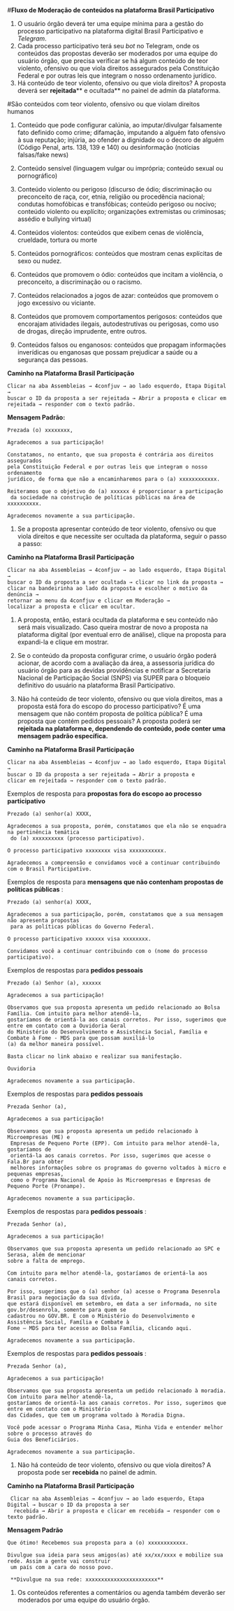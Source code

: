 #**Fluxo de Moderação de conteúdos na plataforma Brasil Participativo**

1. O usuário órgão deverá ter uma equipe mínima para a gestão do processo participativo na plataforma digital Brasil Participativo e _Telegram_.
2. Cada processo participativo terá seu _bot_ no Telegram, onde os conteúdos das propostas deverão ser moderados por uma equipe do usuário órgão, que precisa verificar se há algum conteúdo de teor violento, ofensivo ou que viola direitos assegurados pela Constituição Federal e por outras leis que integram o nosso ordenamento jurídico.
3. Há conteúdo de teor violento, ofensivo ou que viola direitos? A proposta deverá ser **rejeitada**** e ocultada** no painel de admin da plataforma.

#São conteúdos com teor violento, ofensivo ou que violam direitos humanos

1. Conteúdo que pode configurar calúnia, ao imputar/divulgar falsamente fato definido como crime; difamação, imputando a alguém fato ofensivo à sua reputação; injúria, ao ofender a dignidade ou o decoro de alguém (Código Penal, arts. 138, 139 e 140) ou desinformação (notícias falsas/fake news)

2. Conteúdo sensível (linguagem vulgar ou imprópria; conteúdo sexual ou pornográfico)

3. Conteúdo violento ou perigoso (discurso de ódio; discriminação ou preconceito de raça, cor, etnia, religião ou procedência nacional; condutas homofóbicas e transfóbicas; conteúdo perigoso ou nocivo; conteúdo violento ou explícito; organizações extremistas ou criminosas; assédio e bullying virtual)

4. Conteúdos violentos: conteúdos que exibem cenas de violência, crueldade, tortura ou morte

5. Conteúdos pornográficos: conteúdos que mostram cenas explícitas de sexo ou nudez.

6. Conteúdos que promovem o ódio: conteúdos que incitam a violência, o preconceito, a discriminação ou o racismo.

7. Conteúdos relacionados a jogos de azar: conteúdos que promovem o jogo excessivo ou viciante.

8. Conteúdos que promovem comportamentos perigosos: conteúdos que encorajam atividades ilegais, autodestrutivas ou perigosas, como uso de drogas, direção imprudente, entre outros.

9. Conteúdos falsos ou enganosos: conteúdos que propagam informações inverídicas ou enganosas que possam prejudicar a saúde ou a segurança das pessoas.

 
 **Caminho na Plataforma Brasil Participação**
```
Clicar na aba Assembleias → 4confjuv → ao lado esquerdo, Etapa Digital → 
buscar o ID da proposta a ser rejeitada → Abrir a proposta e clicar em rejeitada → responder com o texto padrão.
```




**Mensagem Padrão:**
```
Prezada (o) xxxxxxxx,

Agradecemos a sua participação!

Constatamos, no entanto, que sua proposta é contrária aos direitos assegurados 
pela Constituição Federal e por outras leis que integram o nosso ordenamento 
jurídico, de forma que não a encaminharemos para o (a) xxxxxxxxxxxx.

Reiteramos que o objetivo do (a) xxxxxx é proporcionar a participação
 da sociedade na construção de políticas públicas na área de xxxxxxxxxx.

Agradecemos novamente a sua participação.
```


1. Se a proposta apresentar conteúdo de teor violento, ofensivo ou que viola direitos e que necessite ser ocultada da plataforma, seguir o passo a passo:

 **Caminho na Plataforma Brasil Participação**
```
Clicar na aba Assembleias → 4confjuv → ao lado esquerdo, Etapa Digital → 
buscar o ID da proposta a ser ocultada → clicar no link da proposta → 
clicar na bandeirinha ao lado da proposta e escolher o motivo da denúncia → 
retornar ao menu da 4confjuv e clicar em Moderação → 
localizar a proposta e clicar em ocultar.
```

1. A proposta, então, estará ocultada da plataforma e seu conteúdo não será mais visualizado. Caso queira mostrar de novo a proposta na plataforma digital (por eventual erro de análise), clique na proposta para expandi-la e clique em mostrar.

2. Se o conteúdo da proposta configurar crime, o usuário órgão poderá acionar, de acordo com a avaliação da área, a assessoria jurídica do usuário órgão para as devidas providências e notificar a Secretaria Nacional de Participação Social (SNPS) via SUPER para o bloqueio definitivo do usuário na plataforma Brasil Participativo.
3. Não há conteúdo de teor violento, ofensivo ou que viola direitos, mas a proposta está fora do escopo do processo participativo? É uma mensagem que não contém proposta de política pública? É uma proposta que contém pedidos pessoais? A proposta poderá ser **rejeitada na plataforma e, dependendo do conteúdo, pode conter uma mensagem padrão específica.**

 **Caminho na Plataforma Brasil Participação**
```
Clicar na aba Assembleias → 4confjuv → ao lado esquerdo, Etapa Digital → 
buscar o ID da proposta a ser rejeitada → Abrir a proposta e 
clicar em rejeitada → responder com o texto padrão.
```

Exemplos de resposta para **propostas fora do escopo ao processo participativo** 

```
Prezado (a) senhor(a) XXXX,

Agradecemos a sua proposta, porém, constatamos que ela não se enquadra na pertinência temática
 do (a) xxxxxxxxxx (processo participativo).

O processo participativo xxxxxxxx visa xxxxxxxxxxx.

Agradecemos a compreensão e convidamos você a continuar contribuindo com o Brasil Participativo.
```


Exemplos de resposta para **mensagens que não contenham propostas de políticas públicas** :

```
Prezado (a) senhor(a) XXXX,

Agradecemos a sua participação, porém, constatamos que a sua mensagem não apresenta propostas
 para as políticas públicas do Governo Federal.

O processo participativo xxxxxx visa xxxxxxxx.

Convidamos você a continuar contribuindo com o (nome do processo participativo).
```


Exemplos de respostas para **pedidos pessoais** 
```
Prezado (a) Senhor (a), xxxxxx

Agradecemos a sua participação!

Observamos que sua proposta apresenta um pedido relacionado ao Bolsa Família. Com intuito para melhor atendê-la, 
gostaríamos de orientá-la aos canais corretos. Por isso, sugerimos que entre em contato com a Ouvidoria Geral 
do Ministério do Desenvolvimento e Assistência Social, Família e Combate à Fome - MDS para que possam auxiliá-lo 
(a) da melhor maneira possível.

Basta clicar no link abaixo e realizar sua manifestação.

Ouvidoria

Agradecemos novamente a sua participação.
```


Exemplos de respostas para **pedidos pessoais** 

```
Prezada Senhor (a),

Agradecemos a sua participação!

Observamos que sua proposta apresenta um pedido relacionado à Microempresas (ME) e
 Empresas de Pequeno Porte (EPP). Com intuito para melhor atendê-la, gostaríamos de
 orientá-la aos canais corretos. Por isso, sugerimos que acesse o Fala.Br para obter
 melhores informações sobre os programas do governo voltados à micro e pequenas empresas,
 como o Programa Nacional de Apoio às Microempresas e Empresas de Pequeno Porte (Pronampe).

Agradecemos novamente a sua participação.
```


Exemplos de respostas para **pedidos pessoais** :

```
Prezada Senhor (a),

Agradecemos a sua participação!

Observamos que sua proposta apresenta um pedido relacionado ao SPC e Serasa, além de mencionar
sobre a falta de emprego.

Com intuito para melhor atendê-la, gostaríamos de orientá-la aos canais corretos.

Por isso, sugerimos que o (a) senhor (a) acesse o Programa Desenrola Brasil para negociação da sua dívida, 
que estará disponível em setembro, em data a ser informada, no site gov.br/desenrola, somente para quem se 
cadastrou no GOV.BR. E com o Ministério do Desenvolvimento e Assistência Social, Família e Combate à 
Fome – MDS para ter acesso ao Bolsa Família, clicando aqui.

Agradecemos novamente a sua participação.
```

Exemplos de respostas para **pedidos pessoais** :

```
Prezada Senhor (a),

Agradecemos a sua participação!

Observamos que sua proposta apresenta um pedido relacionado à moradia. Com intuito para melhor atendê-la, 
gostaríamos de orientá-la aos canais corretos. Por isso, sugerimos que entre em contato com o Ministério 
das Cidades, que tem um programa voltado à Moradia Digna.

Você pode acessar o Programa Minha Casa, Minha Vida e entender melhor sobre o processo através do 
Guia dos Beneficiários.

Agradecemos novamente a sua participação.
```


1. Não há conteúdo de teor violento, ofensivo ou que viola direitos? A proposta pode ser **recebida** no painel de admin.

 **Caminho na Plataforma Brasil Participação**

 ```
  Clicar na aba Assembleias → 4confjuv → ao lado esquerdo, Etapa Digital → buscar o ID da proposta a ser
   recebida → Abrir a proposta e clicar em recebida → responder com o texto padrão.
```

**Mensagem Padrão**

```
Que ótimo! Recebemos sua proposta para a (o) xxxxxxxxxxxx.

Divulgue sua ideia para seus amigos(as) até xx/xx/xxxx e mobilize sua rede. Assim a gente vai construir
 um país com a cara do nosso povo.

‌ **Divulgue na sua rede: xxxxxxxxxxxxxxxxxxxxxxx**
```


1. Os conteúdos referentes a comentários ou agenda também deverão ser moderados por uma equipe do usuário órgão.